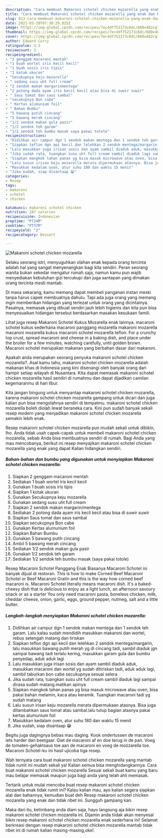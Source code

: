```yaml
---
description: "Cara membuat Makaroni schotel chicken mozarella yang enak dan Mudah Dibuat"
title: "Cara membuat Makaroni schotel chicken mozarella yang enak dan Mudah Dibuat"
slug: 813-cara-membuat-makaroni-schotel-chicken-mozarella-yang-enak-dan-mudah-dibuat
date: 2021-03-20T07:38:29.025Z
image: https://img-global.cpcdn.com/recipes/7ec4df752173c6dc/680x482cq70/makaroni-schotel-chicken-mozarella-foto-resep-utama.jpg
thumbnail: https://img-global.cpcdn.com/recipes/7ec4df752173c6dc/680x482cq70/makaroni-schotel-chicken-mozarella-foto-resep-utama.jpg
cover: https://img-global.cpcdn.com/recipes/7ec4df752173c6dc/680x482cq70/makaroni-schotel-chicken-mozarella-foto-resep-utama.jpg
author: Edward Curry
ratingvalue: 3.3
reviewcount: 3
recipeingredient:
- "2 genggam macaroni mentah"
- "1 buah wortel iris kecil kecil"
- "1 buah sosis iris tipis"
- "1 kotak ukuran"
- "Secukupnya keju mozarella"
- " sedang susu uht full cream"
- "2 sendok makan margarinmentega"
- "2 potong dada ayam iris kecil kecil atau bisa di suwir suwir"
- " Saus tomat dan saus sambal"
- "secukupnya Bon cabe"
- " Kertas alumunium foil"
- " Bahan Bumbu"
- "5 bawang putih cincang"
- "5 bawang merah cincang"
- "1/2 sendok makan gula pasir"
- "1/2 sendok teh garam"
- "1/2 sendok teh bumbu masak saya pakai totole"
recipeinstructions:
- "Didihkan air campur dgn 1 sendok makan mentega dan 1 sendok teh garam. Lalu kalau sudah mendidih masukkan makaroni dan wortel, rebus setengah matang dan tiriskan"
- "Siapkan teflon dgn api kecil dan lelehkan 2 sendok mentega/margarin, lalu masukkan bawang putih merah yg di cincang tadi, sambil diaduk jgn sampai bawang tadi terlalu kering, masukkan garam gula dan bumbu penyedap, aduk aduk lagi"
- "Lalu masukkan juga irisan sosis dan ayam sambil diaduk aduk, masukkan macaroni dan wortel yg sudah ditiriskan tadi, aduk aduk lagi, sambil taburkan bon cabe secukupnya sesuai selera"
- "Jika sudah rata, tuangkan susu uht full cream sambil diaduk lagi sampai dirasa sudah matang.matikan apinya"
- "Siapkan mangkok tahan panas yg bisa masuk microwave atau oven, bisa pakai bahan melamin, kaca atau keramik. Tuangkan macaroni tadi yg sudah matang"
- "Lalu susun irisan keju mozarella merata dipermukaan atasnya. Bisa juga ditambahkan saus tomat atau sambal.lalu tutup bagian atasnya pakai kertas alumunium foil"
- "Masukkan kedalam oven, atur suhu 180 dan waktu 15 menit"
- "Jika sudah, siap disantaap 😁"
categories:
- Resep
tags:
- makaroni
- schotel
- chicken

katakunci: makaroni schotel chicken 
nutrition: 287 calories
recipecuisine: Indonesian
preptime: "PT24M"
cooktime: "PT37M"
recipeyield: "2"
recipecategory: Dessert

---
```



![Makaroni schotel chicken mozarella](https://img-global.cpcdn.com/recipes/7ec4df752173c6dc/680x482cq70/makaroni-schotel-chicken-mozarella-foto-resep-utama.jpg)

Selaku seorang istri, menyuguhkan olahan enak kepada orang tercinta adalah hal yang sangat menyenangkan bagi kita sendiri. Peran seorang  wanita bukan sekedar mengatur rumah saja, namun kamu pun wajib menyediakan kebutuhan gizi tercukupi dan juga santapan yang dimakan orang tercinta mesti mantab.

Di masa  sekarang, kamu memang dapat membeli panganan instan meski tanpa harus capek membuatnya dahulu. Tapi ada juga orang yang memang ingin memberikan hidangan yang terlezat untuk orang yang dicintainya. Pasalnya, memasak yang dibuat sendiri jauh lebih higienis dan kita pun bisa menyesuaikan hidangan tersebut berdasarkan masakan kesukaan famili. 

Lihat juga resep Makaroni Schotel Kukus Mozarella enak lainnya. macaroni schotel kukus sederhana macaroni panggang mozarella makaroni mozarella macaroni mozarella kukus macaroni schotel mozarella teflon. For a crunchy top crust, spread macaroni and cheese in a baking dish, and place under the broiler for a few minutes, watching carefully, until golden brown. Macaroni schotel merupakan makanan yang berbahan dasar dari makaroni.

Apakah anda merupakan seorang penyuka makaroni schotel chicken mozarella?. Asal kamu tahu, makaroni schotel chicken mozarella adalah makanan khas di Indonesia yang kini disenangi oleh banyak orang dari hampir setiap wilayah di Nusantara. Kita dapat memasak makaroni schotel chicken mozarella hasil sendiri di rumahmu dan dapat dijadikan camilan kegemaranmu di hari libur.

Kita jangan bingung untuk menyantap makaroni schotel chicken mozarella, karena makaroni schotel chicken mozarella gampang untuk dicari dan juga kalian pun bisa mengolahnya sendiri di tempatmu. makaroni schotel chicken mozarella boleh diolah lewat beraneka cara. Kini pun sudah banyak sekali resep modern yang menjadikan makaroni schotel chicken mozarella semakin lebih enak.

Resep makaroni schotel chicken mozarella pun mudah sekali untuk dibikin, lho. Anda tidak usah capek-capek untuk membeli makaroni schotel chicken mozarella, sebab Anda bisa membuatnya sendiri di rumah. Bagi Anda yang mau mencobanya, berikut ini resep menyajikan makaroni schotel chicken mozarella yang enak yang dapat Kalian hidangkan sendiri.

<!--inarticleads1-->

##### Bahan-bahan dan bumbu yang digunakan untuk menyiapkan Makaroni schotel chicken mozarella:

1. Siapkan 2 genggam macaroni mentah
1. Sediakan 1 buah wortel iris kecil kecil
1. Gunakan 1 buah sosis iris tipis
1. Siapkan 1 kotak ukuran
1. Gunakan Secukupnya keju mozarella
1. Gunakan  sedang susu uht full cream
1. Siapkan 2 sendok makan margarin/mentega
1. Sediakan 2 potong dada ayam iris kecil kecil atau bisa di suwir suwir
1. Siapkan  Saus tomat dan saus sambal
1. Siapkan secukupnya Bon cabe
1. Gunakan  Kertas alumunium foil
1. Siapkan  Bahan Bumbu
1. Gunakan 5 bawang putih cincang
1. Ambil 5 bawang merah cincang
1. Sediakan 1/2 sendok makan gula pasir
1. Gunakan 1/2 sendok teh garam
1. Sediakan 1/2 sendok teh bumbu masak (saya pakai totole)


Resep Macaroni Schotel Panggang Enak Biasanya Macaroni Schotel ini banyak dijual di restoran. This is how to make Corned Beef Macaroni Schotel or Beef Macaroni Gratin and this is the way how corned beef macaroni is. Macaroni Schotel literally means macaroni dish. It&#39;s a baked-cheesy dish that is delicious to enjoy as a light lunch, an afternoon savoury snack or as a starter You only need macaroni pasta, boneless chicken, milk, cheddar cheese, onion, garlic, eggs, ground pepper, nutmeg, salt and a little butter. 

<!--inarticleads2-->

##### Langkah-langkah menyiapkan Makaroni schotel chicken mozarella:

1. Didihkan air campur dgn 1 sendok makan mentega dan 1 sendok teh garam. Lalu kalau sudah mendidih masukkan makaroni dan wortel, rebus setengah matang dan tiriskan
1. Siapkan teflon dgn api kecil dan lelehkan 2 sendok mentega/margarin, lalu masukkan bawang putih merah yg di cincang tadi, sambil diaduk jgn sampai bawang tadi terlalu kering, masukkan garam gula dan bumbu penyedap, aduk aduk lagi
1. Lalu masukkan juga irisan sosis dan ayam sambil diaduk aduk, masukkan macaroni dan wortel yg sudah ditiriskan tadi, aduk aduk lagi, sambil taburkan bon cabe secukupnya sesuai selera
1. Jika sudah rata, tuangkan susu uht full cream sambil diaduk lagi sampai dirasa sudah matang.matikan apinya
1. Siapkan mangkok tahan panas yg bisa masuk microwave atau oven, bisa pakai bahan melamin, kaca atau keramik. Tuangkan macaroni tadi yg sudah matang
1. Lalu susun irisan keju mozarella merata dipermukaan atasnya. Bisa juga ditambahkan saus tomat atau sambal.lalu tutup bagian atasnya pakai kertas alumunium foil
1. Masukkan kedalam oven, atur suhu 180 dan waktu 15 menit
1. Jika sudah, siap disantaap 😁


Begitu juga dagingnya bebas mau daging. Kook ondertussen de macaroni iets harder dan beetgaar. Giet de macaroni af en doe terug in de pan. Voeg de tomaten-gehaktsaus toe aan de macaroni en voeg de mozzarella toe. Macaroni Schotel-ku ini hasil ujicoba tiga resep. 

Wah ternyata cara buat makaroni schotel chicken mozarella yang mantab tidak rumit ini mudah sekali ya! Kalian semua bisa menghidangkannya. Cara buat makaroni schotel chicken mozarella Sesuai sekali buat kamu yang baru mau belajar memasak maupun juga bagi anda yang telah ahli memasak.

Tertarik untuk mulai mencoba buat resep makaroni schotel chicken mozarella enak tidak rumit ini? Kalau kalian mau, ayo kalian segera siapkan alat dan bahannya, kemudian buat deh Resep makaroni schotel chicken mozarella yang enak dan tidak ribet ini. Sungguh gampang kan. 

Maka dari itu, ketimbang anda diam saja, hayo langsung aja bikin resep makaroni schotel chicken mozarella ini. Dijamin anda tiidak akan menyesal bikin resep makaroni schotel chicken mozarella enak sederhana ini! Selamat berkreasi dengan resep makaroni schotel chicken mozarella mantab tidak ribet ini di rumah kalian masing-masing,oke!.

